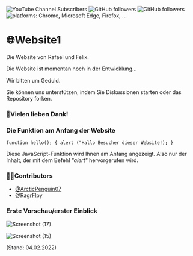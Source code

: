   ![YouTube Channel Subscribers](https://img.shields.io/youtube/channel/subscribers/UC9DtN8kXsa10chTbpoTIZvQ?style=social)  ![GitHub followers](https://img.shields.io/github/followers/ArcticPenguin07?label=ArcticPenguin07%20follower&style=social)  ![GitHub followers](https://img.shields.io/github/followers/RagrFlpy?label=RagrFlpy%20follower&style=social) ![platforms: Chrome, Microsoft Edge, Firefox, ...](https://img.shields.io/badge/platforms-Chrome%2C%20Microsoft%20Edge%2C%20Firefox%2C%20...-green)


# 🌐Website1
Die Website von Rafael und Felix.

Die Website ist momentan noch in der Entwicklung...

Wir bitten um Geduld.

Sie können uns unterstützen, indem Sie Diskussionen starten oder das Repository forken. 

 ### 🙏Vielen lieben Dank!

 ### Die Funktion am Anfang der Website

``function hello(); {
alert ("Hallo Besucher dieser Website!);
}``

Diese JavaScript-Funktion wird Ihnen am Anfang angezeigt. Also nur der Inhalt, der mit dem Befehl *"alert"* hervorgerufen wird.


### 👨‍💻Contributors

- [@ArcticPenguin07](https://github.com/ArcticPenguin07)
- [@RagrFlpy](https://github.com/RagrFlpy)

### Erste Vorschau/erster Einblick

![Screenshot (17)](https://user-images.githubusercontent.com/91688044/152540875-e7382f05-1e3f-478e-a1ee-dab2358f7d60.png)

![Screenshot (15)](https://user-images.githubusercontent.com/91688044/152540497-77fc2e54-3129-4df0-b1fb-5e617e8922ea.png)

(Stand: 04.02.2022)

